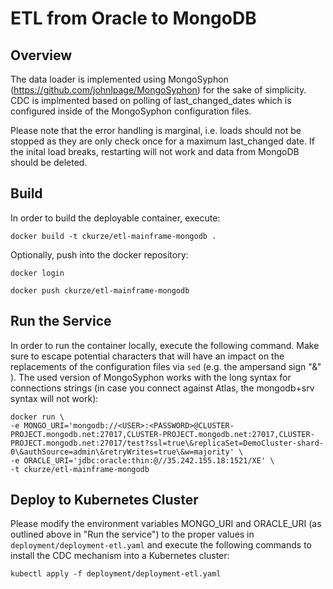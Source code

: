# ETL from Oracle to MongoDB

## Overview
The data loader is implemented using MongoSyphon (https://github.com/johnlpage/MongoSyphon) for the sake of simplicity. CDC is implmented based on polling of last_changed_dates which is configured inside of the MongoSyphon configuration files.

Please note that the error handling is marginal, i.e. loads should not be stopped as they are only check once for a maximum last_changed date. If the inital load breaks, restarting will not work and data from MongoDB should be deleted.

## Build
In order to build the deployable container, execute:
```
docker build -t ckurze/etl-mainframe-mongodb .
```

Optionally, push into the docker repository:
```
docker login

docker push ckurze/etl-mainframe-mongodb
```

## Run the Service

In order to run the container locally, execute the following command. Make sure to escape potential characters that will have an impact on the replacements of the configuration files via `sed` (e.g. the ampersand sign "&" ). The used version of MongoSyphon works with the long syntax for connections strings (in case you connect against Atlas, the mongodb+srv syntax will not work):
```
docker run \
-e MONGO_URI='mongodb://<USER>:<PASSWORD>@CLUSTER-PROJECT.mongodb.net:27017,CLUSTER-PROJECT.mongodb.net:27017,CLUSTER-PROJECT.mongodb.net:27017/test?ssl=true\&replicaSet=DemoCluster-shard-0\&authSource=admin\&retryWrites=true\&w=majority' \
-e ORACLE_URI='jdbc:oracle:thin:@//35.242.155.18:1521/XE' \
-t ckurze/etl-mainframe-mongodb
```

## Deploy to Kubernetes Cluster

Please modify the environment variables MONGO_URI and ORACLE_URI (as outlined above in "Run the service") to the proper values in `deployment/deployment-etl.yaml` and execute the following commands to install the CDC mechanism into a Kubernetes cluster:

```
kubectl apply -f deployment/deployment-etl.yaml
```
